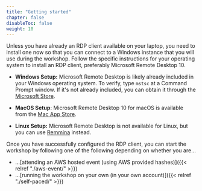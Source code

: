 ```yaml
---
title: "Getting started"
chapter: false
disableToc: false
weight: 10
---
```


Unless you have already an RDP client available on your laptop, you need to install one now so that you can connect to a Windows instance that you will use during the workshop. Follow the specific instructions for your operating system to install an RDP client, preferably Microsoft Remote Desktop 10.

- **Windows Setup:** Microsoft Remote Desktop is likely already included in your Windows operating system. To verify, type `mstsc` at a Command Prompt window. If it's not already included, you can obtain it through the [Microsoft Store](https://www.microsoft.com/p/microsoft-remotedesktop/9wzdncrfj3ps).

- **MacOS Setup**: Microsoft Remote Desktop 10 for macOS is available from the [Mac App Store](https://apps.apple.com/app/microsoft-remote-desktop-10/id1295203466).

- **Linux Setup:** Microsoft Remote Desktop is not available for Linux, but you can use [Remmina](https://remmina.org/) instead.

Once you have successfully configured the RDP client, you can start the workshop by following one of the following depending on whether you are...

- ...[attending an AWS hosted event (using AWS provided hashes)]({{< relref "./aws-event/" >}})
- ...[running the workshop on your own (in your own account)]({{< relref "./self-paced/" >}})
